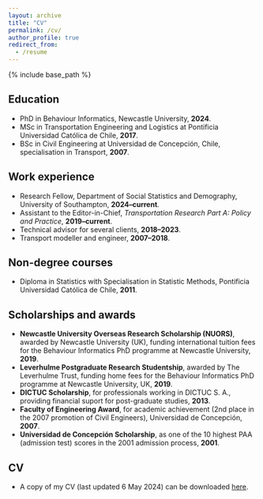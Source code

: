```yaml
---
layout: archive
title: "CV"
permalink: /cv/
author_profile: true
redirect_from:
  - /resume
---
```


{% include base_path %}

## Education
* PhD in Behaviour Informatics, Newcastle University, **2024**.
* MSc in Transportation Engineering and Logistics at Pontificia Universidad Católica de Chile, **2017**.
* BSc in Civil Engineering at Universidad de Concepción, Chile, specialisation in Transport, **2007**.

## Work experience
* Research Fellow, Department of Social Statistics and Demography, University of Southampton, **2024–current**.
* Assistant to the Editor-in-Chief, *Transportation Research Part A: Policy and Practice*, **2019–current**.
* Technical advisor for several clients, **2018–2023**.
* Transport modeller and engineer, **2007–2018**.

## Non-degree courses
* Diploma in Statistics with Specialisation in Statistic Methods, Pontificia Universidad Católica de Chile, **2011**.

## Scholarships and awards
* **Newcastle University Overseas Research Scholarship (NUORS)**, awarded by Newcastle University (UK), funding international tuition fees for the Behaviour Informatics PhD programme at Newcastle University, **2019**.
* **Leverhulme Postgraduate Research Studentship**, awarded by The Leverhulme Trust, funding home fees for the Behaviour Informatics PhD programme at Newcastle University, UK, **2019**.
* **DICTUC Scholarship**, for professionals working in DICTUC S. A., providing financial suport for post-graduate studies, **2013**.
* **Faculty of Engineering Award**, for academic achievement (2nd place in the 2007 promotion of Civil Engineers), Universidad de Concepción, **2007**.
* **Universidad de Concepción Scholarship**, as one of the 10 highest PAA (admission test) scores in the 2001 admission process, **2001**.

## CV
* A copy of my CV (last updated 6 May 2024) can be downloaded [here](/files/CV_CDG.pdf). 
